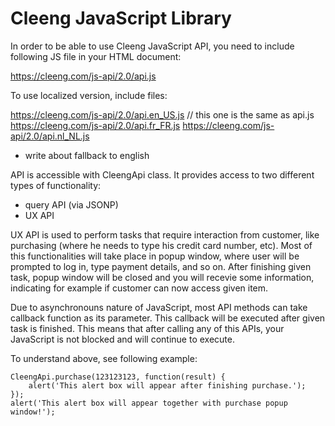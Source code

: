 Cleeng JavaScript Library
=========================

In order to be able to use Cleeng JavaScript API, you need to include following JS file in your HTML document:

https://cleeng.com/js-api/2.0/api.js

To use localized version, include files:

https://cleeng.com/js-api/2.0/api.en_US.js   // this one is the same as api.js
https://cleeng.com/js-api/2.0/api.fr_FR.js
https://cleeng.com/js-api/2.0/api.nl_NL.js

+ write about fallback to english

API is accessible with CleengApi class. It provides access to two different types of functionality:

* query API (via JSONP)
* UX API

UX API is used to perform tasks that require interaction from customer, like purchasing (where he needs
to type his credit card number, etc). Most of this functionalities will take place in popup window, where user will
be prompted to log in, type payment details, and so on. After finishing given task, popup window will be closed
and you will recevie some information, indicating for example if customer can now access given item.


Due to asynchronouns nature of JavaScript, most API methods can take callback function as its parameter.
This callback will be executed after given task is finished. This means that after calling any of this
APIs, your JavaScript is not blocked and will continue to execute.

To understand above, see following example:

    CleengApi.purchase(123123123, function(result) {
        alert('This alert box will appear after finishing purchase.');
    });
    alert('This alert box will appear together with purchase popup window!');
